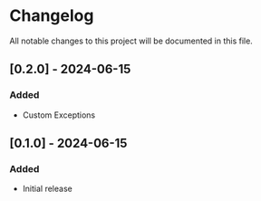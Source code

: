 # Changelog

All notable changes to this project will be documented in this file.

## [0.2.0] - 2024-06-15
### Added
- Custom Exceptions

## [0.1.0] - 2024-06-15
### Added
- Initial release
